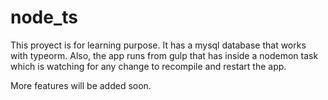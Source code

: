 # node_ts
This proyect is for learning purpose.
It has a mysql database that works with typeorm. Also, the app runs from gulp that has inside a nodemon task
which is watching for any change to recompile and restart the app.

More features will be added soon.
